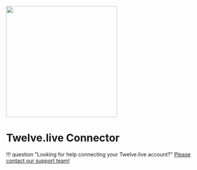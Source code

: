<img src="https://static.openfintech.io/payment_providers/twelvelive/logo.svg?w=400" height="300px" >

# Twelve.live Connector

!!! question "Looking for help connecting your Twelve.live account?"
    [Please contact our support team!](mailto:support@paycore.io)
